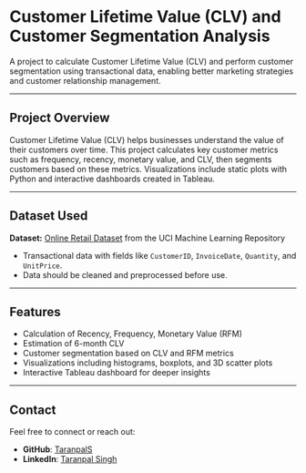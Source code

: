 # Customer Lifetime Value (CLV) and Customer Segmentation Analysis
A project to calculate Customer Lifetime Value (CLV) and perform customer segmentation using transactional data, enabling better marketing strategies and customer relationship management.

---

## Project Overview

Customer Lifetime Value (CLV) helps businesses understand the value of their customers over time. This project calculates key customer metrics such as frequency, recency, monetary value, and CLV, then segments customers based on these metrics. Visualizations include static plots with Python and interactive dashboards created in Tableau.

---

## Dataset Used

**Dataset:** [Online Retail Dataset](https://archive.ics.uci.edu/ml/datasets/Online+Retail) from the UCI Machine Learning Repository  
- Transactional data with fields like `CustomerID`, `InvoiceDate`, `Quantity`, and `UnitPrice`.
- Data should be cleaned and preprocessed before use.

---

## Features

- Calculation of Recency, Frequency, Monetary Value (RFM)
- Estimation of 6-month CLV
- Customer segmentation based on CLV and RFM metrics
- Visualizations including histograms, boxplots, and 3D scatter plots
- Interactive Tableau dashboard for deeper insights

---

## Contact

Feel free to connect or reach out:
- **GitHub**: [TaranpalS](https://github.com/TaranpalS)
- **LinkedIn**: [Taranpal Singh](https://in.linkedin.com/in/taranpalsinghh)

